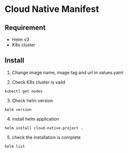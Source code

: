 # Cloud Native Manifest

## Requirement

- Helm v3
- K8s cluster

## Install

1. Change image name, image tag and url in values.yaml

2. Check K8s cluster is vaild

```
kubectl get nodes
```

3. Check helm version

```
helm version
```

4. install helm application

```
helm install cloud-native-project .
```

5. check the installation is complete

```
helm list
```